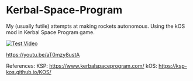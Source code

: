 # Kerbal-Space-Program
My (usually futile) attempts at making rockets autonomous. Using the kOS mod in Kerbal Space Program game.

[![Test Video](http://img.youtube.com/vi/aT0mzy8ustA/0.jpg)](http://www.youtube.com/watch?v=aT0mzy8ustA "Kerbal Space Program kOS Mod Test")



https://youtu.be/aT0mzy8ustA








References:
KSP: https://www.kerbalspaceprogram.com/
kOS: https://ksp-kos.github.io/KOS/
